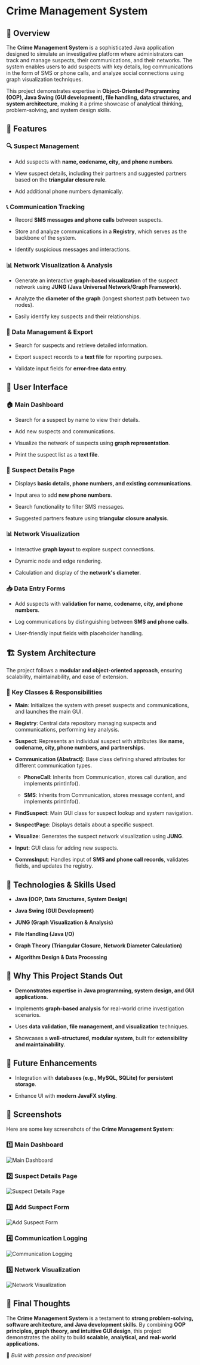 Crime Management System
=======================

📌 Overview
-----------

The **Crime Management System** is a sophisticated Java application designed to simulate an investigative platform where administrators can track and manage suspects, their communications, and their networks. The system enables users to add suspects with key details, log communications in the form of SMS or phone calls, and analyze social connections using graph visualization techniques.

This project demonstrates expertise in **Object-Oriented Programming (OOP), Java Swing (GUI development), file handling, data structures, and system architecture**, making it a prime showcase of analytical thinking, problem-solving, and system design skills.

🚀 Features
-----------

### 🔍 **Suspect Management**

*   Add suspects with **name, codename, city, and phone numbers**.
    
*   View suspect details, including their partners and suggested partners based on the **triangular closure rule**.
    
*   Add additional phone numbers dynamically.
    

### 📞 **Communication Tracking**

*   Record **SMS messages and phone calls** between suspects.
    
*   Store and analyze communications in a **Registry**, which serves as the backbone of the system.
    
*   Identify suspicious messages and interactions.
    

### 📊 **Network Visualization & Analysis**

*   Generate an interactive **graph-based visualization** of the suspect network using **JUNG (Java Universal Network/Graph Framework)**.
    
*   Analyze the **diameter of the graph** (longest shortest path between two nodes).
    
*   Easily identify key suspects and their relationships.
    

### 📝 **Data Management & Export**

*   Search for suspects and retrieve detailed information.
    
*   Export suspect records to a **text file** for reporting purposes.
    
*   Validate input fields for **error-free data entry**.
    

🎨 User Interface
-----------------

### 🏠 **Main Dashboard**

*   Search for a suspect by name to view their details.
    
*   Add new suspects and communications.
    
*   Visualize the network of suspects using **graph representation**.
    
*   Print the suspect list as a **text file**.
    

### 📄 **Suspect Details Page**

*   Displays **basic details, phone numbers, and existing communications**.
    
*   Input area to add **new phone numbers**.
    
*   Search functionality to filter SMS messages.
    
*   Suggested partners feature using **triangular closure analysis**.
    

### 📊 **Network Visualization**

*   Interactive **graph layout** to explore suspect connections.
    
*   Dynamic node and edge rendering.
    
*   Calculation and display of the **network's diameter**.
    

### 📥 **Data Entry Forms**

*   Add suspects with **validation for name, codename, city, and phone numbers**.
    
*   Log communications by distinguishing between **SMS and phone calls**.
    
*   User-friendly input fields with placeholder handling.
    

🏗 System Architecture
----------------------

The project follows a **modular and object-oriented approach**, ensuring scalability, maintainability, and ease of extension.

### 🔹 **Key Classes & Responsibilities**

*   **Main**: Initializes the system with preset suspects and communications, and launches the main GUI.
    
*   **Registry**: Central data repository managing suspects and communications, performing key analysis.
    
*   **Suspect**: Represents an individual suspect with attributes like **name, codename, city, phone numbers, and partnerships**.
    
*   **Communication (Abstract)**: Base class defining shared attributes for different communication types.
    
    *   **PhoneCall**: Inherits from Communication, stores call duration, and implements printInfo().
        
    *   **SMS**: Inherits from Communication, stores message content, and implements printInfo().
        
*   **FindSuspect**: Main GUI class for suspect lookup and system navigation.
    
*   **SuspectPage**: Displays details about a specific suspect.
    
*   **Visualize**: Generates the suspect network visualization using **JUNG**.
    
*   **Input**: GUI class for adding new suspects.
    
*   **CommsInput**: Handles input of **SMS and phone call records**, validates fields, and updates the registry.
    

🔧 Technologies & Skills Used
-----------------------------

*   **Java (OOP, Data Structures, System Design)**
    
*   **Java Swing (GUI Development)**
    
*   **JUNG (Graph Visualization & Analysis)**
    
*   **File Handling (Java I/O)**
    
*   **Graph Theory (Triangular Closure, Network Diameter Calculation)**
    
*   **Algorithm Design & Data Processing**
    

💼 Why This Project Stands Out
------------------------------

*   **Demonstrates expertise** in **Java programming, system design, and GUI applications**.
    
*   Implements **graph-based analysis** for real-world crime investigation scenarios.
    
*   Uses **data validation, file management, and visualization** techniques.
    
*   Showcases a **well-structured, modular system**, built for **extensibility and maintainability**.
    

📌 Future Enhancements
----------------------

*   Integration with **databases (e.g., MySQL, SQLite) for persistent storage**.
    
*   Enhance UI with **modern JavaFX styling**.
    

📸 Screenshots
--------------

Here are some key screenshots of the **Crime Management System**:

### 1️⃣ **Main Dashboard**
![Main Dashboard](images/js1.png)

### 2️⃣ **Suspect Details Page**
![Suspect Details Page](images/js4.png)

### 3️⃣ **Add Suspect Form**
![Add Suspect Form](images/js2.png)

### 4️⃣ **Communication Logging**
![Communication Logging](images/js3.png)

### 5️⃣ **Network Visualization**
![Network Visualization](images/js5.png)


📢 Final Thoughts
-----------------

The **Crime Management System** is a testament to **strong problem-solving, software architecture, and Java development skills**. By combining **OOP principles, graph theory, and intuitive GUI design**, this project demonstrates the ability to build **scalable, analytical, and real-world applications**.

🚀 _Built with passion and precision!_
